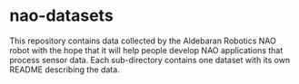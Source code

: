 nao-datasets
============

This repository contains data collected by the Aldebaran Robotics NAO robot with the hope that it will help people develop NAO applications that process sensor data. Each sub-directory contains one dataset with its own README describing the data.
